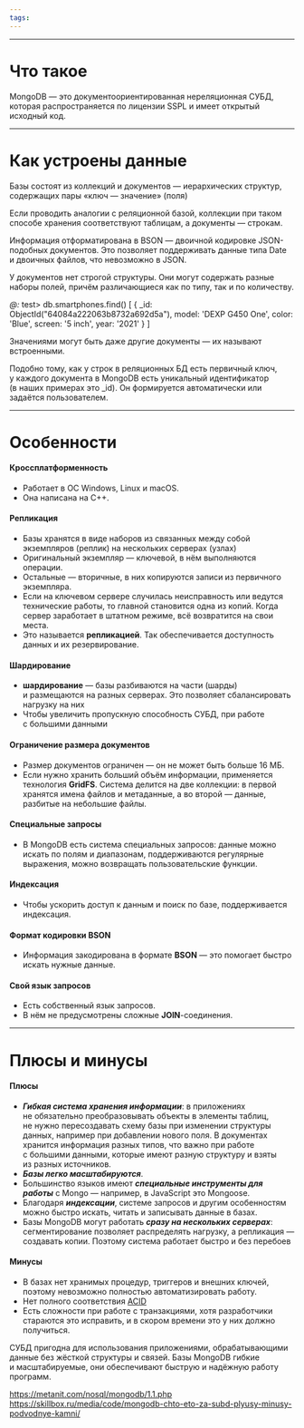 ```yaml
---
tags:
---
```


---
# Что такое

MongoDB — это документоориентированная нереляционная СУБД, которая распространяется по лицензии SSPL и имеет открытый исходный код.

---
# Как устроены данные

Базы состоят из коллекций и документов — иерархических структур, содержащих пары «ключ — значение» (поля)

Если проводить аналогии с реляционной базой, коллекции при таком способе хранения соответствуют таблицам, а документы — строкам.

Информация отформатирована в BSON — двоичной кодировке JSON-подобных документов. Это позволяет поддерживать данные типа Date и двоичных файлов, что невозможно в JSON.

У документов нет строгой структуры. Они могут содержать разные наборы полей, причём различающиеся как по типу, так и по количеству. 

*@:*
test> db.smartphones.find()
\[
    {
      \_id: ObjectId("64084a222063b8732a692d5a"),
      model: 'DEXP G450 One',
      color: 'Blue',
      screen: '5 inch',
      year: '2021'
    }
]

Значениями могут быть даже другие документы — их называют встроенными.

Подобно тому, как у строк в реляционных БД есть первичный ключ, у каждого документа в MongoDB есть уникальный идентификатор (в наших примерах это \_id). Он формируется автоматически или задаётся пользователем.

---
# Особенности

#### Кроссплатформенность
- Работает в ОС Windows, Linux и macOS. 
- Она написана на С++.
#### Репликация
- Базы хранятся в виде наборов из связанных между собой экземпляров (реплик) на нескольких серверах (узлах)
- Оригинальный экземпляр — ключевой, в нём выполняются операции. 
- Остальные — вторичные, в них копируются записи из первичного экземпляра. 
- Если на ключевом сервере случилась неисправность или ведутся технические работы, то главной становится одна из копий. Когда сервер заработает в штатном режиме, всё возвратится на свои места. 
- Это называется **репликацией**. Так обеспечивается доступность данных и их резервирование.
#### Шардирование
- **шардирование** — базы разбиваются на части (шарды) и размещаются на разных серверах. Это позволяет сбалансировать нагрузку на них
- Чтобы увеличить пропускную способность СУБД, при работе с большими данными
#### Ограничение размера документов
- Размер документов ограничен — он не может быть больше 16 МБ. 
- Если нужно хранить больший объём информации, применяется технология **GridFS**. Система делится на две коллекции: в первой хранятся имена файлов и метаданные, а во второй — данные, разбитые на небольшие файлы.
#### Специальные запросы
- В MongoDB есть система специальных запросов: данные можно искать по полям и диапазонам, поддерживаются регулярные выражения, можно возвращать пользовательские функции.
#### Индексация
- Чтобы ускорить доступ к данным и поиск по базе, поддерживается индексация.
#### Формат кодировки BSON
- Информация закодирована в формате **BSON** — это помогает быстро искать нужные данные.
#### Свой язык запросов
- Есть собственный язык запросов. 
- В нём не предусмотрены сложные **JOIN**-соединения.

---
# Плюсы и минусы

#### Плюсы
- ***Гибкая система хранения информации***: в приложениях не обязательно преобразовывать объекты в элементы таблиц, не нужно пересоздавать схему базы при изменении структуры данных, например при добавлении нового поля. В документах хранится информация разных типов, что важно при работе с большими данными, которые имеют разную структуру и взяты из разных источников.
- ***Базы легко масштабируются***.
- Большинство языков имеют ***специальные инструменты для работы*** с Mongo — например, в JavaScript это Mongoose.
- Благодаря ***индексации***, системе запросов и другим особенностям можно быстро искать, читать и записывать данные в базах.
- Базы MongoDB могут работать ***сразу на нескольких серверах***: сегментирование позволяет распределять нагрузку, а репликация — создавать копии. Поэтому система работает быстро и без перебоев
#### Минусы
- В базах нет хранимых процедур, триггеров и внешних ключей, поэтому невозможно полностью автоматизировать работу.
- Нет полного соответствия [ACID](Base/БД/Теория%20БД)
- Есть сложности при работе с транзакциями, хотя разработчики стараются это исправить, и в скором времени это у них должно получиться.

СУБД пригодна для использования приложениями, обрабатывающими данные без жёсткой структуры и связей. Базы MongoDB гибкие и масштабируемые, они обеспечивают быструю и надёжную работу программ.


https://metanit.com/nosql/mongodb/1.1.php
https://skillbox.ru/media/code/mongodb-chto-eto-za-subd-plyusy-minusy-podvodnye-kamni/
